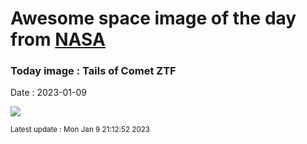 
# Awesome space image of the day from [NASA](https://api.nasa.gov/)

### Today image : Tails of Comet ZTF
Date : 2023-01-09

![](https://apod.nasa.gov/apod/image/2301/CometZtf_Hernandez_960.jpg)

<small>Latest update : Mon Jan  9 21:12:52 2023</small>
        